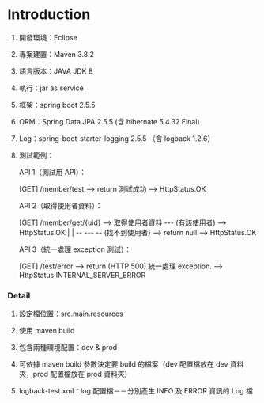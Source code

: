 # Introduction

1. 開發環境：Eclipse

2. 專案建置：Maven 3.8.2

3. 語言版本：JAVA JDK 8

4. 執行：jar as service

5. 框架：spring boot 2.5.5

6. ORM：Spring Data JPA 2.5.5 (含 hibernate 5.4.32.Final)

7. Log：spring-boot-starter-logging 2.5.5 （含 logback 1.2.6）

8. 測試範例：

	API 1（測試用 API）：
	
	[GET] /member/test --> return 測試成功 --> HttpStatus.OK
						
	API 2（取得使用者資料）：
	
	[GET] /member/get/{uid} --> 取得使用者資料 --- (有該使用者) --> HttpStatus.OK
										|
										|
										-- --- -- (找不到使用者) --> return null --> HttpStatus.OK		
										
	API 3（統一處理 exception 測試）：
	
	[GET] /test/error --> return (HTTP 500) 統一處理 exception. --> HttpStatus.INTERNAL_SERVER_ERROR								
		
### Detail

1. 設定檔位置：src.main.resources

2. 使用 maven build

3. 包含兩種環境配置：dev & prod

4. 可依據 maven build 參數決定要 build 的檔案（dev 配置檔放在 dev 資料夾，prod 配置檔放在 prod 資料夾）

5. logback-test.xml：log 配置檔－－分別產生 INFO 及 ERROR 資訊的 Log 檔
